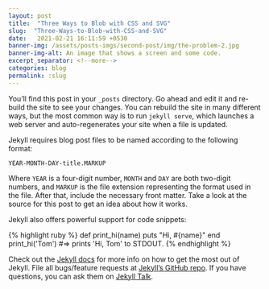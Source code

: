 ```yaml
---
layout: post
title:  "Three Ways to Blob with CSS and SVG"
slug:  "Three-Ways-to-Blob-with-CSS-and-SVG"
date:   2021-02-21 16:11:59 +0530
banner-img: /assets/posts-imgs/second-post/img/the-problem-2.jpg
banner-img-alt: An image that shows a screen and some code.
excerpt_separator: <!--more-->
categories: blog
permalink: :slug
---
```

You’ll find this post in your `_posts` directory. Go ahead and edit it and re-build the site to see your changes. You can rebuild the site in many different ways, but <!--more-->the most common way is to run `jekyll serve`, which launches a web server and auto-regenerates your site when a file is updated.

Jekyll requires blog post files to be named according to the following format:

`YEAR-MONTH-DAY-title.MARKUP`

Where `YEAR` is a four-digit number, `MONTH` and `DAY` are both two-digit numbers, and `MARKUP` is the file extension representing the format used in the file. After that, include the necessary front matter. Take a look at the source for this post to get an idea about how it works.

Jekyll also offers powerful support for code snippets:

{% highlight ruby %}
def print_hi(name)
  puts "Hi, #{name}"
end
print_hi('Tom')
#=> prints 'Hi, Tom' to STDOUT.
{% endhighlight %}

Check out the [Jekyll docs][jekyll-docs] for more info on how to get the most out of Jekyll. File all bugs/feature requests at [Jekyll’s GitHub repo][jekyll-gh]. If you have questions, you can ask them on [Jekyll Talk][jekyll-talk].

[jekyll-docs]: https://jekyllrb.com/docs/home
[jekyll-gh]:   https://github.com/jekyll/jekyll
[jekyll-talk]: https://talk.jekyllrb.com/
